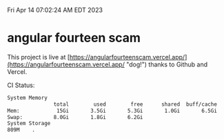 Fri Apr 14 07:02:24 AM EDT 2023

# angular fourteen scam


This project is live at [https://angularfourteenscam.vercel.app/](https://angularfourteenscam.vercel.app/ "dog!") thanks to Github and Vercel.

CI Status: 

```bash
System Memory
               total        used        free      shared  buff/cache   available
Mem:            15Gi       3.5Gi       5.3Gi       1.0Gi       6.5Gi        10Gi
Swap:          8.0Gi       1.8Gi       6.2Gi
System Storage
809M	.
